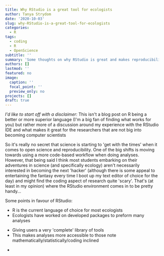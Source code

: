 ```yaml
---
title: Why RStudio is a great tool for ecologists
author: Tanya Strydom
date: '2020-10-03'
slug: why-RStudio-is-a-great-tool-for-ecologists
categories:
  - R
tags:
  - coding
  - R
  - OpenScience
subtitle: ''
summary: 'Some thoughts on why RStudio is great and makes reproducibility that little bit easier to attain.'
authors: []
lastmod: ''
featured: no
image:
  caption: ''
  focal_point: ''
  preview_only: no
projects: []
draft: true
---
```

*I'd like to start off with a disclaimer:* This isn't a blog post on R being a better or more superior language (I'm a big fan of finding what works for you) but rather more of a discussion around my experience with the RStudio IDE and what makes it great for the researchers that are not big into becoming computer scientists

So it's really no secret that science is starting to 'get with the times' when it comes to open science and reproducibility. One of the big shifts is moving towards using a more code-based workflow when doing analyses. However, that being said I think most students embarking on their adventures in science (and specifically ecology) aren't necessarily interested in becoming the next 'hacker' (although there is some appeal to entertaining the fantasy every time I boot up my text editor of choice for the day) and might find the coding aspect of research quite 'scary'. That's (at least in my opinion) where the RStudio environment comes in to be pretty handy...

Some points in favour of RStudio:
* R is the current language of choice for most ecologists
* Ecologists have worked on developed packages to preform many analyses
 + Giving users a very 'complete' library of tools
 + This makes analyses more accessible to those note mathematically/statistically/coding inclined
*
